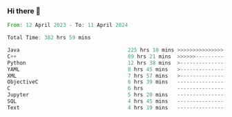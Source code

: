 ### Hi there 👋

<!--
**luoxuanzao/luoxuanzao** is a ✨ _special_ ✨ repository because its `README.md` (this file) appears on your GitHub profile.

Here are some ideas to get you started:

- 🔭 I’m currently working on ...
- 🌱 I’m currently learning ...
- 👯 I’m looking to collaborate on ...
- 🤔 I’m looking for help with ...
- 💬 Ask me about ...
- 📫 How to reach me: ...
- 😄 Pronouns: ...
- ⚡ Fun fact: ...
-->

<!--START_SECTION:waka-->

```rust
From: 12 April 2023 - To: 11 April 2024

Total Time: 382 hrs 59 mins

Java                                   225 hrs 10 mins >>>>>>>>>>>>>>>----------   58.58 %
C++                                    89 hrs 21 mins  >>>>>>-------------------   23.25 %
Python                                 12 hrs 38 mins  >------------------------   03.29 %
YAML                                   8 hrs 45 mins   >------------------------   02.28 %
XML                                    7 hrs 57 mins   >------------------------   02.07 %
ObjectiveC                             6 hrs 39 mins   -------------------------   01.73 %
C                                      6 hrs           -------------------------   01.56 %
Jupyter                                5 hrs 20 mins   -------------------------   01.39 %
SQL                                    4 hrs 45 mins   -------------------------   01.24 %
Text                                   4 hrs 19 mins   -------------------------   01.12 %
```

<!--END_SECTION:waka-->